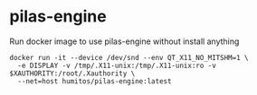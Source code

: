 # pilas-engine

Run docker image to use pilas-engine without install anything

    docker run -it --device /dev/snd --env QT_X11_NO_MITSHM=1 \
      -e DISPLAY -v /tmp/.X11-unix:/tmp/.X11-unix:ro -v $XAUTHORITY:/root/.Xauthority \
      --net=host humitos/pilas-engine:latest
